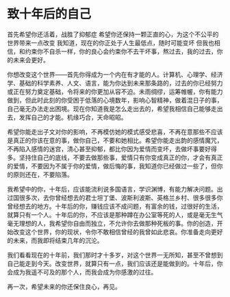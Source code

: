 # 致十年后的自己

首先希望你还活着，战胜了抑郁症
希望你还保持一颗正直的心，为这个不公平的世界带来一点改变
我知道，现在的你正处于人生最低点，随时可能变坏
但我也相信，和约束你不自杀一样，你的良心会约束你不去干坏事，熬过去，我的过去，你的未来会更好。

你想改变这个世界——首先你得成为一个内在有才能的人。计算机、心理学、经济学、基础的科学素养、人文、语言，能为你达到未来那条路的，过去的你已经努力或正在努力奠定基础，令将来的你更加从容不迫。未雨绸缪，运筹帷幄，你有能力做到，但此时此刻的你受困于低落的心境数年，影响心智精神，做着混日子的事，自己毫无办法走出困境。现在你知道我是怎么走出去的，希望我相信自己能够走出去，发挥自己的才能。机缘巧合，天命昭昭。

希望你能走出子文对你的影响，不再模仿她的模式感受悲喜，不再在意那些不应该是真正的你该在意的事，做你自己，不要和她相比。希望你能走出韵的感情魔咒，不再陷入感情的迷宫，清心甚至抑郁，都比你因为爱情而变坏，去做坏事要好得多。坚持住自己的底线，不要去做那些事，爱情只有你变成真正的你，才会有真正的爱情，不要因为不属于你的爱情，做后悔的事，我知道你已经做过一些了，但你的原则还在，不要陷落。

我希望中的你，十年后，应该能流利说多国语言，学识渊博，有能力解决问题。出过国很多次，去你曾经想去的君士坦丁堡、波斯利波斯、英格兰乡村、很多很多你曾经想去的地方。十年后的你，赚钱应该不成问题，有富余的钱，过很好的生活，就算只有一个人。十年后的你，不应该是那种蹲在办公室等死的人，或是毫无生气毫无理想的人，我希望你自由而独立，不允许你去做那种死板的事。你的创造，开始改变这个世界，你的现状，令你不敢相信曾经的我曾如此悲哀。你准备走向更好的未来，而我即将结束几年的沉沦。

我们看看现在的十年前，我们那时才十多岁，对这个世界一无所知，甚至不曾想到自己能走到今天。改变世界，就算只有一点，我们应该还是能做到的。十年后，你会成为我遥不可及的那个人，而我会成为你感激的过往。

再一次，希望未来的你还保住良心，再见。
